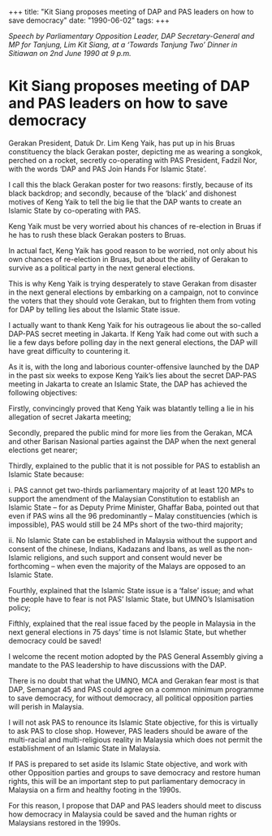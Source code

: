 +++ 
title: "Kit Siang proposes meeting of DAP and PAS leaders on how to save democracy"
date: "1990-06-02"
tags:
+++

_Speech by Parliamentary Opposition Leader, DAP Secretary-General and MP for Tanjung, Lim Kit Siang, at a ‘Towards Tanjung Two’ Dinner in Sitiawan on 2nd June 1990 at 9 p.m._

# Kit Siang proposes meeting of DAP and PAS leaders on how to save democracy

Gerakan President, Datuk Dr. Lim Keng Yaik, has put up in his Bruas constituency the black Gerakan poster, depicting me as wearing a songkok, perched on a rocket, secretly co-operating with PAS President, Fadzil Nor, with the words ‘DAP and PAS Join Hands For Islamic State’.</u>

I call this the black Gerakan poster for two reasons: firstly, because of its black backdrop; and secondly, because of the ‘black’ and dishonest motives of Keng Yaik to tell the big lie that the DAP wants to create an Islamic State by co-operating with PAS.

Keng Yaik must be very worried about his chances of re-election in Bruas if he has to rush these black Gerakan posters to Bruas.

In actual fact, Keng Yaik has good reason to be worried, not only about his own chances of re-election in Bruas, but about the ability of Gerakan to survive as a political party in the next general elections.

This is why Keng Yaik is trying desperately to stave Gerakan from disaster in the next general elections by embarking on a campaign, not to convince the voters that they should vote Gerakan, but to frighten them from voting for DAP by telling lies about the Islamic State issue.

I actually want to thank Keng Yaik for his outrageous lie about the so-called DAP-PAS secret meeting in Jakarta. If Keng Yaik had come out with such a lie a few days before polling day in the next general elections, the DAP will have great difficulty to countering it.

As it is, with the long and laborious counter-offensive launched by the DAP in the past six weeks to expose Keng Yaik’s lies about the secret DAP-PAS meeting in Jakarta to create an Islamic State, the DAP has achieved the following objectives:

Firstly, convincingly proved that Keng Yaik was blatantly telling a lie in his allegation of secret Jakarta meeting;

Secondly, prepared the public mind for more lies from the Gerakan, MCA and other Barisan Nasional parties against the DAP when the next general elections get nearer;

Thirdly, explained to the public that it is not possible for PAS to establish an Islamic State because:

i.	PAS cannot get two-thirds parliamentary majority of at least 120 MPs to support the amendment of the Malaysian Constitution to establish an Islamic State – for as Deputy Prime Minister, Ghaffar Baba, pointed out that even if PAS wins all the 96 predominantly – Malay constituencies (which is impossible), PAS would still be 24 MPs short of the two-third majority;

ii.	No Islamic State can be established in Malaysia without the support and consent of the chinese, Indians, Kadazans and Ibans, as well as the non-Islamic religions, and such support and consent would never be forthcoming – when even the majority of the Malays are opposed to an Islamic State.

Fourthly, explained that the Islamic State issue is a ‘false’ issue; and what the people have to fear is not PAS’ Islamic State, but UMNO’s Islamisation policy;

Fifthly, explained that the real issue faced by the people in Malaysia in the next general elections in 75 days’ time is not Islamic State, but whether democracy could be saved!

I welcome the recent motion adopted by the PAS General Assembly giving a mandate to the PAS leadership to have discussions with the DAP.

There is no doubt that what the UMNO, MCA and Gerakan fear most is that DAP, Semangat 45 and PAS could agree on a common minimum programme to save democracy, for without democracy, all political opposition parties will perish in Malaysia.

I will not ask PAS to renounce its Islamic State objective, for this is virtually to ask PAS to close shop. However, PAS leaders should be aware of the multi-racial and multi-religious reality in Malaysia which does not permit the establishment of an Islamic State in Malaysia.

If PAS is prepared to set aside its Islamic State objective, and work with other Opposition parties and groups to save democracy and restore human rights, this will be an important step to put parliamentary democracy in Malaysia on a firm and healthy footing in the 1990s.

For this reason, I propose that DAP and PAS leaders should meet to discuss how democracy in Malaysia could be saved and the human rights or Malaysians restored in the 1990s.
 
